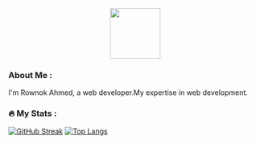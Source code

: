 <div id="header" align="center">
  <img src="https://media.giphy.com/media/M9gbBd9nbDrOTu1Mqx/giphy.gif" width="100"/>
</div>

### About Me :
<p>
I'm Rownok Ahmed, a web developer.My expertise in web development.
</p>


### :fire: My Stats :
[![GitHub Streak](http://github-readme-streak-stats.herokuapp.com?user=rownok860)](https://git.io/streak-stats)
[![Top Langs](https://github-readme-stats.vercel.app/api/top-langs/?username=rownok860)](https://github.com/rownok860)
